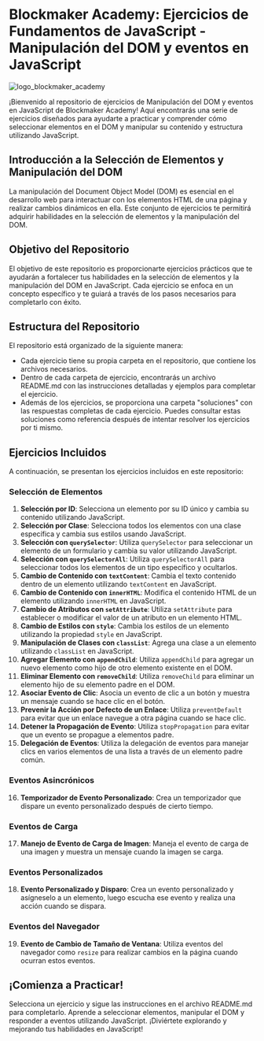 # Blockmaker Academy: Ejercicios de Fundamentos de JavaScript - Manipulación del DOM y eventos en JavaScript

![logo_blockmaker_academy](https://avatars.githubusercontent.com/u/128522898?s=400&u=cd50389191929c252ea222200dc3038a9d7d6276&v=4)

¡Bienvenido al repositorio de ejercicios de Manipulación del DOM y eventos en JavaScript de Blockmaker Academy! Aquí encontrarás una serie de ejercicios diseñados para ayudarte a practicar y comprender cómo seleccionar elementos en el DOM y manipular su contenido y estructura utilizando JavaScript.

## Introducción a la Selección de Elementos y Manipulación del DOM

La manipulación del Document Object Model (DOM) es esencial en el desarrollo web para interactuar con los elementos HTML de una página y realizar cambios dinámicos en ella. Este conjunto de ejercicios te permitirá adquirir habilidades en la selección de elementos y la manipulación del DOM.

## Objetivo del Repositorio

El objetivo de este repositorio es proporcionarte ejercicios prácticos que te ayudarán a fortalecer tus habilidades en la selección de elementos y la manipulación del DOM en JavaScript. Cada ejercicio se enfoca en un concepto específico y te guiará a través de los pasos necesarios para completarlo con éxito.

## Estructura del Repositorio

El repositorio está organizado de la siguiente manera:

- Cada ejercicio tiene su propia carpeta en el repositorio, que contiene los archivos necesarios.
- Dentro de cada carpeta de ejercicio, encontrarás un archivo README.md con las instrucciones detalladas y ejemplos para completar el ejercicio.
- Además de los ejercicios, se proporciona una carpeta "soluciones" con las respuestas completas de cada ejercicio. Puedes consultar estas soluciones como referencia después de intentar resolver los ejercicios por ti mismo.

## Ejercicios Incluidos

A continuación, se presentan los ejercicios incluidos en este repositorio:

### Selección de Elementos

1. **Selección por ID**: Selecciona un elemento por su ID único y cambia su contenido utilizando JavaScript.
2. **Selección por Clase**: Selecciona todos los elementos con una clase específica y cambia sus estilos usando JavaScript.
3. **Selección con `querySelector`**: Utiliza `querySelector` para seleccionar un elemento de un formulario y cambia su valor utilizando JavaScript.
4. **Selección con `querySelectorAll`**: Utiliza `querySelectorAll` para seleccionar todos los elementos de un tipo específico y ocultarlos.
5. **Cambio de Contenido con `textContent`**: Cambia el texto contenido dentro de un elemento utilizando `textContent` en JavaScript.
6. **Cambio de Contenido con `innerHTML`**: Modifica el contenido HTML de un elemento utilizando `innerHTML` en JavaScript.
7. **Cambio de Atributos con `setAttribute`**: Utiliza `setAttribute` para establecer o modificar el valor de un atributo en un elemento HTML.
8. **Cambio de Estilos con `style`**: Cambia los estilos de un elemento utilizando la propiedad `style` en JavaScript.
9. **Manipulación de Clases con `classList`**: Agrega una clase a un elemento utilizando `classList` en JavaScript.
10. **Agregar Elemento con `appendChild`**: Utiliza `appendChild` para agregar un nuevo elemento como hijo de otro elemento existente en el DOM.
11. **Eliminar Elemento con `removeChild`**: Utiliza `removeChild` para eliminar un elemento hijo de su elemento padre en el DOM.
12. **Asociar Evento de Clic**: Asocia un evento de clic a un botón y muestra un mensaje cuando se hace clic en el botón.
13. **Prevenir la Acción por Defecto de un Enlace**: Utiliza `preventDefault` para evitar que un enlace navegue a otra página cuando se hace clic.
14. **Detener la Propagación de Evento**: Utiliza `stopPropagation` para evitar que un evento se propague a elementos padre.
15. **Delegación de Eventos**: Utiliza la delegación de eventos para manejar clics en varios elementos de una lista a través de un elemento padre común.

### Eventos Asincrónicos

16. **Temporizador de Evento Personalizado**: Crea un temporizador que dispare un evento personalizado después de cierto tiempo.

### Eventos de Carga

17. **Manejo de Evento de Carga de Imagen**: Maneja el evento de carga de una imagen y muestra un mensaje cuando la imagen se carga.

### Eventos Personalizados

18. **Evento Personalizado y Disparo**: Crea un evento personalizado y asígneselo a un elemento, luego escucha ese evento y realiza una acción cuando se dispara.

### Eventos del Navegador

19. **Evento de Cambio de Tamaño de Ventana**: Utiliza eventos del navegador como `resize` para realizar cambios en la página cuando ocurran estos eventos.

## ¡Comienza a Practicar!

Selecciona un ejercicio y sigue las instrucciones en el archivo README.md para completarlo. Aprende a seleccionar elementos, manipular el DOM y responder a eventos utilizando JavaScript. ¡Diviértete explorando y mejorando tus habilidades en JavaScript!
